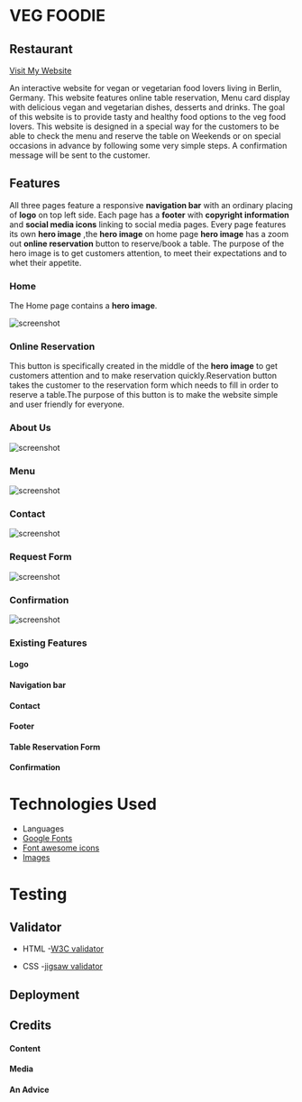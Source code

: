 # VEG FOODIE

## Restaurant

[Visit My Website](https://ru22-14.github.io/veg-foodie/)

An interactive website for vegan or vegetarian food lovers living in Berlin, Germany. This website features online table reservation, Menu card display with delicious vegan and vegetarian dishes, desserts and drinks. The goal of this website is to provide tasty and healthy food options to the veg food lovers. This website is designed in a special way for the customers to be able to check the menu and reserve the table on Weekends or on special occasions in advance by following some very simple steps. A confirmation message will be sent to the customer.


## Features
All three pages feature a responsive **navigation bar** with an ordinary placing of **logo** on top left side.
Each page has a **footer** with **copyright information** and **social media icons** linking to social media pages. 
Every page features its own **hero image** ,the **hero image** on home page **hero image** has a zoom out **online reservation** button to reserve/book a table.
The purpose of the hero image is to get customers attention, to meet their expectations and to whet their appetite. 

### Home 
The Home page contains a **hero image**. 


![screenshot](/assets/screenshots/veg-foodie.png)

### Online Reservation
This button is specifically created in the middle of the **hero image** to get customers attention and to make reservation quickly.Reservation button takes the customer to the reservation form which needs to fill in order to reserve a table.The purpose of this button is to make the website simple and user friendly for everyone.


### About Us
![screenshot](/assets/screenshots/about.png)

### Menu
![screenshot](/assets/screenshots/menu-cards.png)

### Contact
![screenshot](/assets/screenshots/contact.png)

### Request Form
![screenshot](/assets/screenshots/request.png)

### Confirmation
![screenshot](/assets/screenshots/confirmation.png)

### Existing Features

#### Logo
#### Navigation bar
#### Contact
#### Footer
#### Table Reservation Form
#### Confirmation


# Technologies Used

- Languages
- [Google Fonts](https://fonts.google.com/)
- [Font awesome icons](https://fontawesome.com/)
- [Images](https://www.pexels.com/)

# Testing


## Validator 

- HTML 
   -[W3C validator](https://validator.w3.org/nu/?showsource=yes&doc=https%3A%2F%2Fru22-14.github.io%2Fveg-foodie%2F)

- CSS
   -[jigsaw validator](https://jigsaw.w3.org/css-validator/validator?uri=https%3A%2F%2Fru22-14.github.io%2Fveg-foodie%2F&profile=css3svg&usermedium=all&warning=1&vextwarning=&lang=en) 

## Deployment


## Credits

#### Content
#### Media
#### An Advice







[def]: /assets/veg-foodie.png